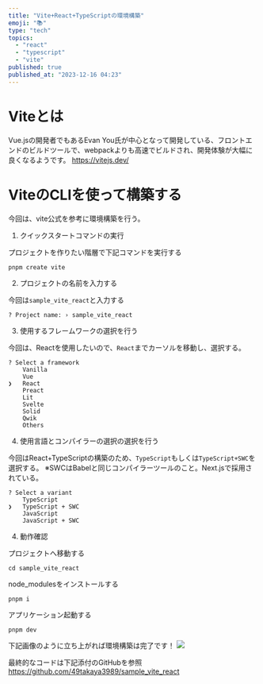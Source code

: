 ```yaml
---
title: "Vite+React+TypeScriptの環境構築"
emoji: "📚"
type: "tech"
topics:
  - "react"
  - "typescript"
  - "vite"
published: true
published_at: "2023-12-16 04:23"
---
```


# Viteとは
Vue.jsの開発者でもあるEvan You氏が中心となって開発している、フロントエンドのビルドツールで、webpackよりも高速でビルドされ、開発体験が大幅に良くなるようです。
https://vitejs.dev/
# ViteのCLIを使って構築する
今回は、vite公式を参考に環境構築を行う。
1. クイックスタートコマンドの実行

プロジェクトを作りたい階層で下記コマンドを実行する
```node
pnpm create vite
```
2. プロジェクトの名前を入力する

今回は`sample_vite_react`と入力する
```node
? Project name: › sample_vite_react
```

3. 使用するフレームワークの選択を行う

今回は、Reactを使用したいので、`React`までカーソルを移動し、選択する。
```node
? Select a framework
    Vanilla
    Vue
❯   React
    Preact
    Lit
    Svelte
    Solid
    Qwik
    Others
```

4. 使用言語とコンパイラーの選択の選択を行う

今回はReact+TypeScriptの構築のため、`TypeScript`もしくは`TypeScript+SWC`を選択する。
※SWCはBabelと同じコンパイラーツールのこと。Next.jsで採用されている。
```node
? Select a variant
    TypeScript
❯   TypeScript + SWC
    JavaScript
    JavaScript + SWC
```

4. 動作確認

プロジェクトへ移動する
```node
cd sample_vite_react
```
node_modulesをインストールする
```node
pnpm i
```

アプリケーション起動する
```node
pnpm dev
```

下記画像のように立ち上がれば環境構築は完了です！
![](https://storage.googleapis.com/zenn-user-upload/7b20183bd560-20231216.png)

最終的なコードは下記添付のGitHubを参照
https://github.com/49takaya3989/sample_vite_react